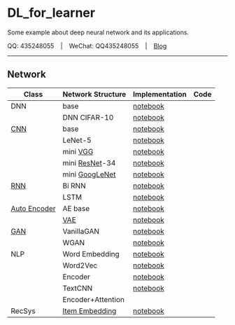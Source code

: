 # DL_for_learner

Some example about deep neural network and its applications.

QQ: 435248055 &ensp; | &ensp; WeChat: QQ435248055 &ensp; | &ensp; [Blog](https://daya-jin.github.io/)

---

## Network

|Class|Network Structure|Implementation|Code|
|-|-|-|-|
|DNN|base|[notebook](https://github.com/Daya-Jin/DL_for_learner/blob/master/DNN/1.%20DNN.ipynb)||
||DNN CIFAR-10|[notebook](https://github.com/Daya-Jin/DL_for_learner/blob/master/DNN/2.%20DNN_CIFAR.ipynb)||
|[CNN](https://daya-jin.github.io/2018/12/19/ConvolutionalNeuralNetworks/)|base|[notebook](https://github.com/Daya-Jin/DL_for_learner/blob/master/CNN/Toy_model/2.%20mini_CNN.ipynb)||
||LeNet-5|[notebook](https://github.com/Daya-Jin/DL_for_learner/blob/master/CNN/Toy_model/1.%20LeNet-5.ipynb)||
||mini [VGG](https://daya-jin.github.io/2018/12/19/ConvolutionalNeuralNetworks/#vgg)|[notebook](https://github.com/Daya-Jin/DL_for_learner/blob/master/CNN/Toy_model/3.%20mini_VGG.ipynb)||
||mini [ResNet](https://daya-jin.github.io/2018/12/19/ConvolutionalNeuralNetworks/#resnet)-34|[notebook](https://github.com/Daya-Jin/DL_for_learner/blob/master/CNN/Toy_model/4.%20mini_ResNet_34.ipynb)||
||mini [GoogLeNet](https://daya-jin.github.io/2018/12/19/ConvolutionalNeuralNetworks/#googlenet)|[notebook](https://github.com/Daya-Jin/DL_for_learner/blob/master/CNN/Toy_model/5.%20mini_GoogLeNet.ipynb)||
|[RNN](https://daya-jin.github.io/2019/01/23/RecurrentNeuralNetwork/)|Bi RNN|[notebook](https://github.com/Daya-Jin/DL_for_learner/blob/master/RNN/BiRNN_CLF.ipynb)||
||LSTM|[notebook](https://github.com/Daya-Jin/DL_for_learner/blob/master/RNN/LSTM_seq.ipynb)||
|[Auto Encoder](https://daya-jin.github.io/2019/02/09/AutoEncoder/)|AE base|[notebook](https://github.com/Daya-Jin/DL_for_learner/blob/master/AE/Auto_Encoder.ipynb)||
||[VAE](https://daya-jin.github.io/2019/02/09/AutoEncoder/#variational-auto-encoder)|[notebook](https://github.com/Daya-Jin/DL_for_learner/blob/master/AE/Variational%20Auto-Encoder.ipynb)||
|[GAN](https://daya-jin.github.io/2019/02/12/GenerativeAdversarialNetwork/)|VanillaGAN|[notebook](https://github.com/Daya-Jin/DL_for_learner/blob/master/GAN/VanillaGAN.ipynb)||
||WGAN|[notebook](https://github.com/Daya-Jin/DL_for_learner/blob/master/GAN/WGAN.ipynb)||
|NLP|Word Embedding|[notebook](https://github.com/Daya-Jin/DL_for_learner/blob/master/NLP/WordEmbedding.ipynb)||
||Word2Vec|[notebook](https://github.com/Daya-Jin/DL_for_learner/blob/master/NLP/word2vec.ipynb)||
||Encoder|[notebook](https://github.com/Daya-Jin/DL_for_learner/blob/master/NLP/text_clf/LSTM.ipynb)||
||TextCNN|[notebook](https://github.com/Daya-Jin/DL_for_learner/blob/master/NLP/text_clf/TextCNN.ipynb)||
||Encoder+Attention|||
|RecSys|[Item Embedding](https://github.com/Daya-Jin/DL_for_learner/tree/master/RecSys)|[notebook](https://github.com/Daya-Jin/DL_for_learner/blob/master/RecSys/demo.ipynb)||
